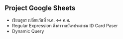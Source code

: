 ## Project Google Sheets

- เขียนสูตร เปลี่ยนวันที่ พ.ศ. <-> ค.ศ.
- Regular Expression ดึงค่าจากบัตรประชาชน ID Card Paser
- Dynamic Query
